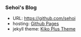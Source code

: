 ### Sehoi's Blog
- URL: https://github.com/sehoi
- hosting: [Github Pages](https://pages.github.com)
- jekyll theme: [Kiko Plus Theme](https://aweekj.github.io/Kiko-plus)
